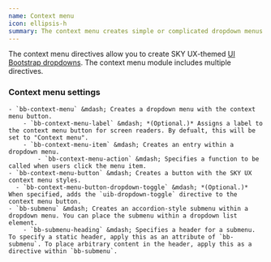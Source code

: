 ```yaml
---
name: Context menu
icon: ellipsis-h
summary: The context menu creates simple or complicated dropdown menus that you can incorporate into buttons.
---
```


The context menu directives allow you to create SKY UX-themed [UI Bootstrap dropdowns](https://angular-ui.github.io/bootstrap/#/dropdown). The context menu module includes multiple directives.

### Context menu settings
    - `bb-context-menu` &mdash; Creates a dropdown menu with the context menu button.
        - `bb-context-menu-label` &mdash; *(Optional.)* Assigns a label to the context menu button for screen readers. By defualt, this will be set to "Context menu".
        - `bb-context-menu-item` &mdash; Creates an entry within a dropdown menu.
            - `bb-context-menu-action` &mdash; Specifies a function to be called when users click the menu item.
    - `bb-context-menu-button` &mdash; Creates a button with the SKY UX context menu styles.
      - `bb-context-menu-button-dropdown-toggle` &mdash; *(Optional.)* When specified, adds the `uib-dropdown-toggle` directive to the context menu button.
    - `bb-submenu` &mdash; Creates an accordion-style submenu within a dropdown menu. You can place the submenu within a dropdown list element.
        - `bb-submenu-heading` &mdash; Specifies a header for a submenu. To specify a static header, apply this as an attribute of `bb-submenu`. To place arbitrary content in the header, apply this as a directive within `bb-submenu`.
